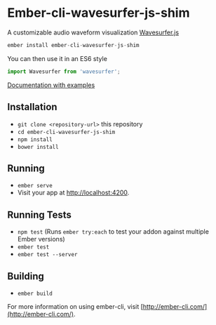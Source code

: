 # Ember-cli-wavesurfer-js-shim

A customizable audio waveform visualization <a href="https://wavesurfer-js.org">Wavesurfer.js</a>

```js
ember install ember-cli-wavesurfer-js-shim
```

You can then use it in an ES6 style

```js
import Wavesurfer from 'wavesurfer';
```

[Documentation with examples](http://chrismasters.net/ember-cli-wavesurfer-js-shim/)

## Installation

* `git clone <repository-url>` this repository
* `cd ember-cli-wavesurfer-js-shim`
* `npm install`
* `bower install`

## Running

* `ember serve`
* Visit your app at [http://localhost:4200](http://localhost:4200).

## Running Tests

* `npm test` (Runs `ember try:each` to test your addon against multiple Ember versions)
* `ember test`
* `ember test --server`

## Building

* `ember build`

For more information on using ember-cli, visit [http://ember-cli.com/](http://ember-cli.com/).
